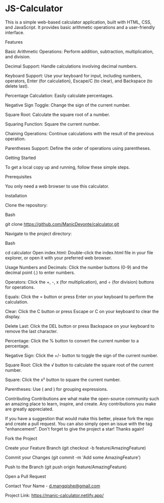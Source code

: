 # JS-Calculator

This is a simple web-based calculator application, built with HTML, CSS, and JavaScript. It provides basic arithmetic operations and a user-friendly interface.

Features

Basic Arithmetic Operations: Perform addition, subtraction, multiplication, and division.

Decimal Support: Handle calculations involving decimal numbers.

Keyboard Support: Use your keyboard for input, including numbers, operators, Enter (for calculation), Escape/C (to clear), and Backspace (to delete last).

Percentage Calculation: Easily calculate percentages.

Negative Sign Toggle: Change the sign of the current number.

Square Root: Calculate the square root of a number.

Squaring Function: Square the current number.

Chaining Operations: Continue calculations with the result of the previous operation.

Parentheses Support: Define the order of operations using parentheses.

Getting Started

To get a local copy up and running, follow these simple steps.

Prerequisites

You only need a web browser to use this calculator.

Installation

Clone the repository:

Bash

git clone https://github.com/ManicDevonte/calculator.git

Navigate to the project directory:

Bash

cd calculator
Open index.html:
Double-click the index.html file in your file explorer, or open it with your preferred web browser.

Usage
Numbers and Decimals: Click the number buttons (0-9) and the decimal point (.) to enter numbers.

Operators: Click the +, -, x (for multiplication), and ÷ (for division) buttons for operations.

Equals: Click the = button or press Enter on your keyboard to perform the calculation.

Clear: Click the C button or press Escape or C on your keyboard to clear the display.

Delete Last: Click the DEL button or press Backspace on your keyboard to remove the last character.

Percentage: Click the % button to convert the current number to a percentage.

Negative Sign: Click the +/- button to toggle the sign of the current number.

Square Root: Click the √ button to calculate the square root of the current number.

Square: Click the x² button to square the current number.

Parentheses: Use ( and ) for grouping expressions.

Contributing
Contributions are what make the open-source community such an amazing place to learn, inspire, and create. Any contributions you make are greatly appreciated.

If you have a suggestion that would make this better, please fork the repo and create a pull request. You can also simply open an issue with the tag "enhancement".
Don't forget to give the project a star! Thanks again!

Fork the Project

Create your Feature Branch (git checkout -b feature/AmazingFeature)

Commit your Changes (git commit -m 'Add some AmazingFeature')

Push to the Branch (git push origin feature/AmazingFeature)

Open a Pull Request


Contact
Your Name - d.mangqishe@gmail.com

Project Link: https://manic-calculator.netlify.app/


